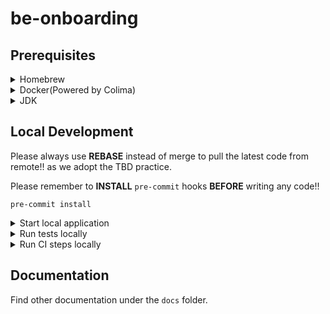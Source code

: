 # be-onboarding

## Prerequisites

<details>
<summary>Homebrew</summary>

[Homebrew](https://brew.sh/) is a popular package manager for mMacOS, we will use it to install some tools. Follow the instruction on the homepage to install it.

If you encounter the error:

```text
fatal: ambiguous argument 'refs/remotes/origin/master': unknown revision or path not in the working tree.**
```

It's caused by the configuration of git, try the following solution:

```shell
/bin/bash -c "$(curl -fsSL https://raw.githubusercontent.com/Homebrew/install/HEAD/uninstall.sh)"
git config --global core.compression 0
git config --global http.postBuffer 1048576000
/bin/bash -c "$(curl -fsSL https://raw.githubusercontent.com/Homebrew/install/master/install.sh)"
```

Then install some tools with Homebrew:

```shell
brew install pre-commit
```

</details>

<details>
<summary>Docker(Powered by Colima)</summary>

Our development process would heavily rely on containers, so we will use docker to manage and host the containers.

Officially only Docker Desktop, which is a paid product, be provided on macOS, so we choose [Colima](https://github.com/abiosoft/colima) to provide the docker engine and client. Follow the instructions to install and configure Colima:

```shell
brew install colima
# start colima with more resources than default setting
colima start --cpu 4 --memory 8 --disk 100
# create a soft link of /var/run/docker.sock, as some tools could connect to this default location of docker scoket
sudo ln -sv $HOME/.colima/default/docker.sock /var/run/docker.sock
```

Finally, set up the correct `DOCKER_HOST` environment variable by appending the following to the `~/.zshrc` file:

```shell
# open ~/.zshrc file with whatever text editor
export DOCKER_HOST="unix://${HOME}/.colima/default/docker.sock"
```

</details>

<details>
<summary>JDK</summary>

We will use `GraalVM` as the JDK, with version 17. The reason is we want to preserve the ability to build native binary as a potential opportunity to boost performance.

Navigate to the [release page](https://github.com/graalvm/graalvm-ce-builds/releases/tag/vm-22.3.0) and download the version 17 which matches your platform, then install it following the instructions:

```shell
# cd into the folder contains the downloaded zip file
tar -xf graalvm-ce-java17-darwin-${ARCH}-22.3.0.tar.gz
# mv the unzipped folder to MacOS system Java folder
sudo mv graalvm-ce-java17-22.3.0 /Library/Java/JavaVirtualMachines
cd /Library/Java/JavaVirtualMachines
# make a soft link to easy upgrade in the future
sudo ln -sv graalvm-ce-java17-22.3.0 graalvm-ce
```

Then you need to set up the correct `PATH` and `JAVA_HOME` environment variables in order to keep the version consistent among the system by appending the following content into the `~/.zshrc` file:

```shell
# open ~/.zshrc file with whatever text editor
export PATH=/Library/Java/JavaVirtualMachines/graalvm-ce/Contents/Home/bin:$PATH
export JAVA_HOME=/Library/Java/JavaVirtualMachines/graalvm-ce/Contents/Home
```

To instruct your IDEA be aware of this JDK, open `Project Structure` settings (default shortcut: `commond + ;`),
add a new entry in `SDKs` tab which points to `/Library/Java/JavaVirtualMachines/graalvm-ce/Contents/Home`,
then switch to `Porject` tab and specify the `SDK` to your newly created one, and set the `Language level` to `17`.

</details>

## Local Development

Please always use **REBASE** instead of merge to pull the latest code from remote!! as we adopt the TBD practice.

Please remember to **INSTALL** `pre-commit` hooks **BEFORE** writing any code!!

```shell
pre-commit install
```

<details>
<summary>Start local application</summary>

`make localUp`

Uses batect to create application container with its dependencies containers, then run `./gradlew bootRun` inside application container.

Connect to the application at `8080` and database at `5432`. You can find the connection information of database in `dev-database` container definition inside `batect.yml`.

</details>

<details>
<summary>Run tests locally</summary>

`make test` or `make conTest`

Running tests by `./gradlew test` directly. Developers can use continuous testing to keep tracking code changes.

There are several reasons why not use batect:

- The dependency is something the test code should take care themselves.
- It's a must-have requirement to run directly with gradle as running one specified test within IDE is common.
- Gradle inside container can't detect the file changes in case of continuous testing.

[Testcontainers](https://www.testcontainers.org/) is used to solve the dependency on database.

</details>

<details>
<summary>Run CI steps locally</summary>

`make ci`

Uses batect to run all CI steps locally, including: `test`, `code-style`, `secret-scan`, `compile`.
> Ignore `dependency-scan` right now as it's slow and requires a cache mechanism.

</details>

## Documentation

Find other documentation under the `docs` folder.
